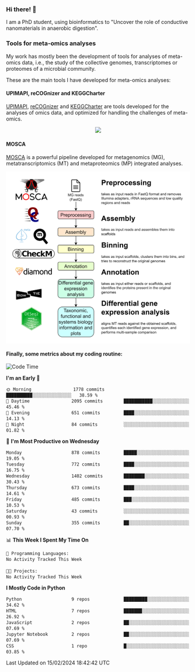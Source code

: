 ### Hi there! 👋

I am a PhD student, using bioinformatics to "Uncover the role of conductive nanomaterials in anaerobic digestion".

### Tools for meta-omics analyses

My work has mostly been the development of tools for analyses of meta-omics data, i.e., the study of the collective genomes, transcriptomes or proteomes of a microbial community.

These are the main tools I have developed for meta-omics analyses:

#### UPIMAPI, reCOGnizer and KEGGCharter

[UPIMAPI](https://github.com/iquasere/UPIMAPI), [reCOGnizer](https://github.com/iquasere/reCOGnizer) and [KEGGCharter](https://github.com/iquasere/KEGGCharter) are tools developed for the analyses of omics data, and optimized for handling the challenges of meta-omics.

<p align="center">
    <img src="assets/annotation_paper.png">
</p>

#### MOSCA

[MOSCA](https://github.com/iquasere/MOSCA) is a powerful pipeline developed for metagenomics (MG), metatranscriptomics (MT) and metaproteomics (MP) integrated analyses.

<p align="center">
    <img src="assets/mosca_workflow.png" align="center" width="700">
</p>


#### Finally, some metrics about my coding routine:

<!--START_SECTION:waka-->
![Code Time](http://img.shields.io/badge/Code%20Time-819%20hrs%203%20mins-blue)

**I'm an Early 🐤** 

```text
🌞 Morning                1778 commits        ██████████░░░░░░░░░░░░░░░   38.59 % 
🌆 Daytime                2095 commits        ███████████░░░░░░░░░░░░░░   45.46 % 
🌃 Evening                651 commits         ████░░░░░░░░░░░░░░░░░░░░░   14.13 % 
🌙 Night                  84 commits          ░░░░░░░░░░░░░░░░░░░░░░░░░   01.82 % 
```
📅 **I'm Most Productive on Wednesday** 

```text
Monday                   878 commits         █████░░░░░░░░░░░░░░░░░░░░   19.05 % 
Tuesday                  772 commits         ████░░░░░░░░░░░░░░░░░░░░░   16.75 % 
Wednesday                1402 commits        ████████░░░░░░░░░░░░░░░░░   30.43 % 
Thursday                 673 commits         ████░░░░░░░░░░░░░░░░░░░░░   14.61 % 
Friday                   485 commits         ███░░░░░░░░░░░░░░░░░░░░░░   10.53 % 
Saturday                 43 commits          ░░░░░░░░░░░░░░░░░░░░░░░░░   00.93 % 
Sunday                   355 commits         ██░░░░░░░░░░░░░░░░░░░░░░░   07.70 % 
```


📊 **This Week I Spent My Time On** 

```text
💬 Programming Languages: 
No Activity Tracked This Week

🐱‍💻 Projects: 
No Activity Tracked This Week
```

**I Mostly Code in Python** 

```text
Python                   9 repos             █████████░░░░░░░░░░░░░░░░   34.62 % 
HTML                     7 repos             ███████░░░░░░░░░░░░░░░░░░   26.92 % 
JavaScript               2 repos             ██░░░░░░░░░░░░░░░░░░░░░░░   07.69 % 
Jupyter Notebook         2 repos             ██░░░░░░░░░░░░░░░░░░░░░░░   07.69 % 
CSS                      1 repo              █░░░░░░░░░░░░░░░░░░░░░░░░   03.85 % 
```




 Last Updated on 15/02/2024 18:42:42 UTC
<!--END_SECTION:waka-->
